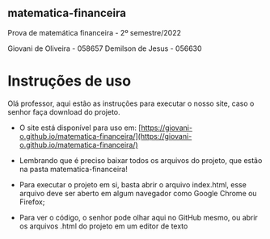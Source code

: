 ## matematica-financeira
Prova de matemática financeira - 2º semestre/2022

Giovani de Oliveira - 058657
Demilson de Jesus - 056630

# Instruções de uso

Olá professor, aqui estão as instruções para executar o nosso site, caso o senhor faça download do projeto.
- O site está disponível para uso em: [https://giovani-o.github.io/matematica-financeira/](https://giovani-o.github.io/matematica-financeira/)

- Lembrando que é preciso baixar todos os arquivos do projeto, que estão na pasta matematica-financeira!

- Para executar o projeto em si, basta abrir o arquivo index.html, esse arquivo deve ser aberto em algum navegador como Google Chrome ou Firefox;

- Para ver o código, o senhor pode olhar aqui no GitHub mesmo, ou abrir os arquivos .html do projeto em um editor de texto
